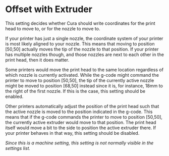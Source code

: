 Offset with Extruder
====
This setting decides whether Cura should write coordinates for the print head to move to, or for the nozzle to move to.

If your printer has just a single nozzle, the coordinate system of your printer is most likely aligned to your nozzle. This means that moving to position [50,50] actually moves the tip of the nozzle to that position. If your printer has multiple nozzles though, and those nozzles are next to each other in the print head, then it does matter.

Some printers would move the print head to the same location regardless of which nozzle is currently activated. While the g-code might command the printer to move to position [50,50], the tip of the currently active nozzle might be moved to position [68,50] instead since it is, for instance, 18mm to the right of the first nozzle. If this is the case, this setting should be enabled.

Other printers automatically adjust the position of the print head such that the active nozzle is moved to the position indicated in the g-code. This means that if the g-code commands the printer to move to position [50,50], the currently active extruder would move to that position. The print head itself would move a bit to the side to position the active extruder there. If your printer behaves in that way, this setting should be disabled.

*Since this is a machine setting, this setting is not normally visible in the settings list.*